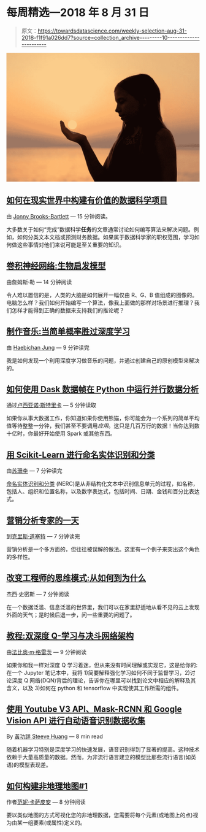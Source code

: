 # 每周精选—2018 年 8 月 31 日

> 原文：<https://towardsdatascience.com/weekly-selection-aug-31-2018-f1f91a026dd7?source=collection_archive---------10----------------------->

![](img/ec6f7470bb853e7f1f3c476a0585cf9f.png)

## [如何在现实世界中构建有价值的数据科学项目](/how-to-construct-valuable-data-science-projects-in-the-real-world-203a4f520d54)

由 [Jonny Brooks-Bartlett](https://medium.com/u/c6ab8048de41?source=post_page-----f1f91a026dd7--------------------------------) — 15 分钟阅读。

大多数关于如何“完成”数据科学**任务**的文章通常讨论如何编写算法来解决问题。例如，如何分类文本文档或预测财务数据。如果属于数据科学家的职权范围，学习如何做这些事情对他们来说可能是至关重要的知识。

## [卷积神经网络:生物启发模型](/convolutional-neural-networks-the-biologically-inspired-model-f2d23a301f71)

由詹姆斯·勒 — 14 分钟阅读

令人难以置信的是，人类的大脑是如何展开一幅仅由 R、G、B 值组成的图像的。电脑怎么样？我们如何开始编写一个算法，像我上面做的那样对场景进行推理？我们怎样才能得到正确的数据来支持我们的推论呢？

## [制作音乐:当简单概率胜过深度学习](/making-music-when-simple-probabilities-outperform-deep-learning-75f4ee1b8e69)

由 [Haebichan Jung](https://medium.com/u/3f21c19cacf6?source=post_page-----f1f91a026dd7--------------------------------) — 9 分钟读完

我是如何发现一个利用深度学习做音乐的问题，并通过创建自己的原创模型来解决的。

## [如何使用 Dask 数据帧在 Python 中运行并行数据分析](/trying-out-dask-dataframes-in-python-for-fast-data-analysis-in-parallel-aa960c18a915)

通过[卢西亚诺·斯特里卡](https://medium.com/u/56f7cdc8c678?source=post_page-----f1f91a026dd7--------------------------------) — 5 分钟读取

如果你从事大数据工作，你知道如果你使用熊猫，你可能会为一个系列的简单平均值等待整整一分钟，我们甚至不要调用*应用*。这只是几百万行的数据！当你达到数十亿时，你最好开始使用 Spark 或其他东西。

## [用 Scikit-Learn 进行命名实体识别和分类](/named-entity-recognition-and-classification-with-scikit-learn-f05372f07ba2)

由[苏珊李](https://medium.com/u/731d8566944a?source=post_page-----f1f91a026dd7--------------------------------) — 7 分钟读完

[命名实体识别和分类](https://en.wikipedia.org/wiki/Named-entity_recognition) (NERC)是从非结构化文本中识别信息单元的过程，如名称，包括人、组织和位置名称，以及数字表达式，包括时间、日期、金钱和百分比表达式。

## [营销分析专家的一天](/a-day-in-the-life-of-a-marketing-analytics-professional-83dd45f2e702)

到[克里斯·道塞特](https://medium.com/u/bf9d4923698f?source=post_page-----f1f91a026dd7--------------------------------) — 7 分钟读完

营销分析是一个多方面的，但往往被误解的做法。这里有一个例子来突出这个角色的多样性。

## [改变工程师的思维模式:从如何到为什么](/the-engineering-mindset-6b9d9368207e)

杰西·史密斯 — 7 分钟阅读

在一个数据泛滥、信息泛滥的世界里，我们可以在家里舒适地从看不见的云上发现外面的天气；是时候后退一步，问一些重要的问题了。

## [教程:双深度 Q-学习与决斗网络架构](/tutorial-double-deep-q-learning-with-dueling-network-architectures-4c1b3fb7f756)

由[法比奥·m·格雷茨](https://medium.com/u/fb820388a7e9?source=post_page-----f1f91a026dd7--------------------------------) — 9 分钟阅读

如果你和我一样对深度 Q 学习着迷，但从来没有时间理解或实现它，这是给你的:在一个 Jupyter 笔记本中，我将 1)简要解释强化学习如何不同于监督学习，2)讨论深度 Q 网络(DQN)背后的理论，告诉你在哪里可以找到论文中相应的解释及其含义，以及 3)如何在 python 和 tensorflow 中实现使其工作所需的组件。

## [使用 Youtube V3 API、Mask-RCNN 和 Google Vision API 进行自动语音识别数据收集](/automatic-speech-recognition-data-collection-with-youtube-v3-api-mask-rcnn-and-google-vision-api-2370d6776109)

By [黃功詳 Steeve Huang](https://medium.com/u/2fc7b9c3f02a?source=post_page-----f1f91a026dd7--------------------------------) — 8 min read

随着机器学习特别是深度学习的快速发展，语音识别得到了显著的提高。这种技术依赖于大量高质量的数据。然而，为非流行语言建立的模型比那些流行语言(如英语)的模型表现差。

## [如何构建非地理地图#1](/how-to-build-a-non-geographical-map-1-8d3373e83d6c)

作者[范妮·卡萨皮安](https://medium.com/u/417fc9684734?source=post_page-----f1f91a026dd7--------------------------------) — 8 分钟阅读

要以类似地图的方式可视化您的非地理数据，您需要将每个元素(或地图上的点)视为由某一组要素(或属性)定义的。